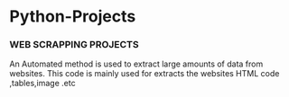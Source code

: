 # Python-Projects
<h3>WEB SCRAPPING PROJECTS</h3>

  An Automated method is used to extract large amounts of data from websites.
  This code is mainly used for extracts the websites HTML code ,tables,image .etc
